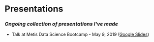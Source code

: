 # Presentations
### _Ongoing collection of presentations I've made_

* Talk at Metis Data Science Bootcamp - May 9, 2019 ([Google Slides](https://docs.google.com/presentation/d/1gNKLzDXFU1F0sPaKhwBIb1I0_hcpIZWbt_IaxDEH1VM/edit?usp=sharing))
